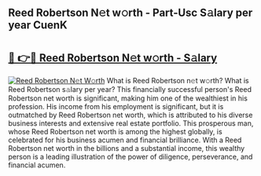 ## Reed Robertson N𝚎t w𝚘rth - Part-Usc S𝚊lary per year CuenK

# <h2><a href="http://gc3ci8.nevu.top/?p=Reed+Robertson">🔗 👉🔴 Reed Robertson N𝚎t w𝚘rth - S𝚊lary</a></h2>

[![Reed Robertson N𝚎t W𝚘rth](https://i.imgur.com/Oavwk0R.jpeg)](http://gc3ci8.nevu.top/?p=Reed+Robertson)
What is Reed Robertson n𝚎t w𝚘rth? What is Reed Robertson s𝚊lary per year?
This financially successful person's Reed Robertson net worth is significant, making him one of the wealthiest in his profession. His income from his employment is significant, but it is outmatched by Reed Robertson net worth, which is attributed to his diverse business interests and extensive real estate portfolio. This prosperous man, whose Reed Robertson net worth is among the highest globally, is celebrated for his business acumen and financial brilliance. With a Reed Robertson net worth in the billions and a substantial income, this wealthy person is a leading illustration of the power of diligence, perseverance, and financial acumen.
